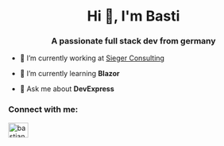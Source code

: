 <h1 align="center">Hi 👋, I'm Basti</h1>
<h3 align="center">A passionate full stack dev from germany</h3>

- 🔭 I’m currently working at [Sieger Consulting](https://www.sgc.de/)

- 🌱 I’m currently learning **Blazor**

- 💬 Ask me about **DevExpress**

<h3 align="left">Connect with me:</h3>
<p align="left">
<a href="https://linkedin.com/in/bastian-seipp-5a2733240" target="blank"><img align="center" src="https://raw.githubusercontent.com/rahuldkjain/github-profile-readme-generator/master/src/images/icons/Social/linked-in-alt.svg" alt="bastian-seipp-5a2733240" height="30" width="40" /></a>
</p>
